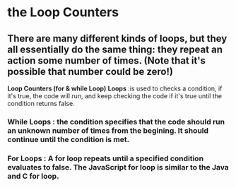 # the Loop Counters
## There are many different kinds of loops, but they all essentially do the same thing: they repeat an action some number of times. (Note that it's possible that number could be zero!)
**Loop Counters (for & while Loop)**
**Loops** :is used to checks a condition, if it's true, the code will run, and keep checking the code if it's true until the condition returns false.


### While Loops : the condition specifies that the code should run an unknown number of times from the begining. It should continue until the condition is met.
### For Loops : A for loop repeats until a specified condition evaluates to false. The JavaScript for loop is similar to the Java and C for loop.
